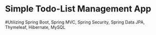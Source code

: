# Simple Todo-List Management App
#Utilizing Spring Boot, Spring MVC, Spring Security, Spring Data JPA, Thymeleaf, Hibernate, MySQL



 
